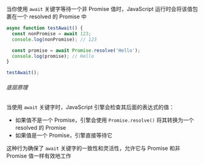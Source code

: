 当你使用 `await` 关键字等待一个非 Promise 值时，JavaScript 运行时会将该值包裹在一个 resolved 的 Promise 中

```JavaScript
async function testAwait() {
  const nonPromise = await 123;
  console.log(nonPromise); // 123

  const promise = await Promise.resolve('Hello');
  console.log(promise); // Hello
}

testAwait();
```

###### 底层原理

当使用 `await` 关键字时，JavaScript 引擎会检查其后面的表达式的值：

- 如果值不是一个 Promise，引擎会使用 `Promise.resolve()` 将其转换为一个 resolved 的 Promise
- 如果值是一个 Promise，引擎直接等待它

这种行为确保了 `await` 关键字的一致性和灵活性，允许它与 Promise 和非 Promise 值一样有效地工作
